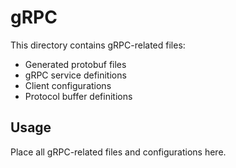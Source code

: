 # gRPC

This directory contains gRPC-related files:

- Generated protobuf files
- gRPC service definitions
- Client configurations
- Protocol buffer definitions

## Usage

Place all gRPC-related files and configurations here. 